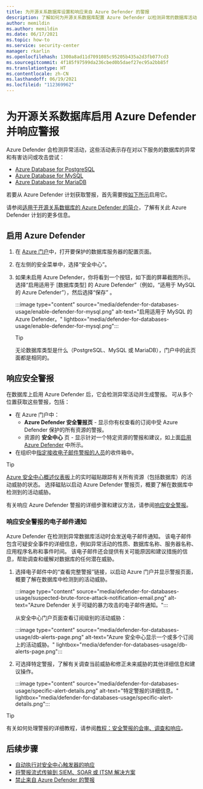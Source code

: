 ```yaml
---
title: 为开源关系数据库设置和响应来自 Azure Defender 的警报
description: 了解如何为开源关系数据库配置 Azure Defender 以检测异常的数据库活动，这些活动表示可能存在对数据库的安全威胁。
author: memildin
ms.author: memildin
ms.date: 06/17/2021
ms.topic: how-to
ms.service: security-center
manager: rkarlin
ms.openlocfilehash: 1300a8ad11d7091085c95205b435a2d3fb077cd3
ms.sourcegitcommit: 4f185f97599da236cbed0b5daef27ec95a2bb85f
ms.translationtype: HT
ms.contentlocale: zh-CN
ms.lasthandoff: 06/19/2021
ms.locfileid: "112369962"
---
```

# <a name="enable-azure-defender-for-open-source-relational-databases-and-respond-to-alerts"></a>为开源关系数据库启用 Azure Defender 并响应警报

Azure Defender 会检测异常活动，这些活动表示存在对以下服务的数据库的异常和有害访问或攻击尝试：

- [Azure Database for PostgreSQL](../postgresql/index.yml)
- [Azure Database for MySQL](../mysql/index.yml)
- [Azure Database for MariaDB](../mariadb/index.yml)

若要从 Azure Defender 计划获取警报，首先需要按[如下所示](#enable-azure-defender)启用它。

请参阅[适用于开源关系数据库的 Azure Defender 的简介](defender-for-databases-introduction.md)，了解有关此 Azure Defender 计划的更多信息。

## <a name="enable-azure-defender"></a>启用 Azure Defender

1. 在 [Azure 门户](https://portal.azure.com)中，打开要保护的数据库服务器的配置页面。

1. 在左侧的安全菜单中，选择“安全中心”。

1. 如果未启用 Azure Defender，你将看到一个按钮，如下面的屏幕截图所示。 选择“启用适用于 [数据库类型] 的 Azure Defender”（例如，“适用于 MySQL 的 Azure Defender”），然后选择“保存” 。

    :::image type="content" source="media/defender-for-databases-usage/enable-defender-for-mysql.png" alt-text="启用适用于 MySQL 的 Azure Defender。" lightbox="media/defender-for-databases-usage/enable-defender-for-mysql.png":::

    > [!TIP]
    > 无论数据库类型是什么（PostgreSQL、MySQL 或 MariaDB），门户中的此页面都是相同的。

## <a name="respond-to-security-alerts"></a>响应安全警报

在数据库上启用 Azure Defender 后，它会检测异常活动并生成警报。 可从多个位置获取这些警报，包括：

- 在 Azure 门户中：
    - **Azure Defender 安全警报页** - 显示你有权查看的订阅中受 Azure Defender 保护的所有资源的警报。
    - 资源的 **安全中心** 页 - 显示针对一个特定资源的警报和建议，如上面[启用 Azure Defender](#enable-azure-defender) 中所示。
- 在组织中[指定接收电子邮件警报的人员](security-center-provide-security-contact-details.md)的收件箱中。  

> [!TIP]
> [Azure 安全中心概述仪表板](overview-page.md)上的实时磁贴跟踪有关所有资源（包括数据库）的活动威胁的状态。 选择磁贴以启动 Azure Defender 警报页，概要了解在数据库中检测到的活动威胁。
>
> 有关响应 Azure Defender 警报的详细步骤和建议方法，请参阅[响应安全警报](tutorial-security-incident.md#respond-to-a-security-alert)。


### <a name="respond-to-email-notifications-of-security-alerts"></a>响应安全警报的电子邮件通知

Azure Defender 在检测到异常数据库活动时会发送电子邮件通知。 该电子邮件包含可疑安全事件的详细信息，例如异常活动的性质、数据库名称、服务器名称、应用程序名称和事件时间。 该电子邮件还会提供有关可能原因和建议措施的信息，帮助调查和缓解对数据库的任何潜在威胁。

1. 选择电子邮件中的“查看完整警报”链接，以启动 Azure 门户并显示警报页面，概要了解在数据库中检测到的活动威胁。
    
    :::image type="content" source="media/defender-for-databases-usage/suspected-brute-force-attack-notification-email.png" alt-text="Azure Defender 关于可疑的暴力攻击的电子邮件通知。":::

    从安全中心门户页面查看订阅级别的活动威胁：

    :::image type="content" source="media/defender-for-databases-usage/db-alerts-page.png" alt-text="Azure 安全中心显示一个或多个订阅上的活动威胁。" lightbox="media/defender-for-databases-usage/db-alerts-page.png":::

1. 可选择特定警报，了解有关调查当前威胁和修正未来威胁的其他详细信息和建议操作。
    
    :::image type="content" source="media/defender-for-databases-usage/specific-alert-details.png" alt-text="特定警报的详细信息。" lightbox="media/defender-for-databases-usage/specific-alert-details.png":::


> [!TIP]
> 有关如何处理警报的详细教程，请参阅[教程：安全警报的会审、调查和响应](tutorial-security-incident.md)。


## <a name="next-steps"></a>后续步骤

- [自动执行对安全中心触发器的响应](workflow-automation.md)
- [将警报流式传输到 SIEM、SOAR 或 ITSM 解决方案](export-to-siem.md)
- [禁止来自 Azure Defender 的警报](alerts-suppression-rules.md)